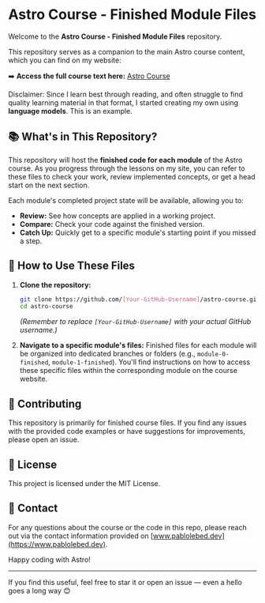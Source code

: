 # Astro Course - Finished Module Files

Welcome to the **Astro Course - Finished Module Files** repository.

This repository serves as a companion to the main Astro course content, which you can find on my website:

➡️ **Access the full course text here:** [Astro Course](https://www.pablolebed.dev/resources/courses/astro/astro/)

Disclaimer: Since I learn best through reading, and often struggle to find quality learning material in that format, I started creating my own using **language models**. This is an example.

## 📚 What's in This Repository?

This repository will host the **finished code for each module** of the Astro course. As you progress through the lessons on my site, you can refer to these files to check your work, review implemented concepts, or get a head start on the next section.

Each module's completed project state will be available, allowing you to:

- **Review:** See how concepts are applied in a working project.
- **Compare:** Check your code against the finished version.
- **Catch Up:** Quickly get to a specific module's starting point if you missed a step.

## 🚀 How to Use These Files

1.  **Clone the repository:**

    ```bash
    git clone https://github.com/[Your-GitHub-Username]/astro-course.git
    cd astro-course
    ```

    _(Remember to replace `[Your-GitHub-Username]` with your actual GitHub username.)_

2.  **Navigate to a specific module's files:**
    Finished files for each module will be organized into dedicated branches or folders (e.g., `module-0-finished`, `module-1-finished`). You'll find instructions on how to access these specific files within the corresponding module on the course website.

## 🤝 Contributing

This repository is primarily for finished course files. If you find any issues with the provided code examples or have suggestions for improvements, please open an issue.

## 📄 License

This project is licensed under the MIT License.

## 📧 Contact

For any questions about the course or the code in this repo, please reach out via the contact information provided on [www.pablolebed.dev](https://www.pablolebed.dev).

Happy coding with Astro!

----------------------------------------
If you find this useful, feel free to star it or open an issue — even a hello goes a long way 😊

